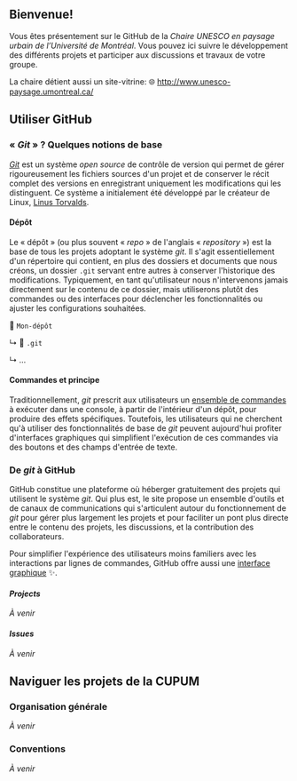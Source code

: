 ## Bienvenue!

Vous êtes présentement sur le GitHub de la _Chaire UNESCO en paysage urbain de l’Université de Montréal_. Vous pouvez ici suivre le développement des différents projets et participer aux discussions et travaux de votre groupe.

La chaire détient aussi un site-vitrine: :globe_with_meridians:  http://www.unesco-paysage.umontreal.ca/

## Utiliser GitHub

### «&nbsp;_Git_&nbsp;» ? Quelques notions de base

[_Git_](https://git-scm.com/) est un système _open source_ de contrôle de version qui permet de gérer rigoureusement les fichiers sources d'un projet et de conserver le récit complet des versions en enregistrant uniquement les modifications qui les distinguent.
Ce système a initialement été développé par le créateur de Linux, [Linus Torvalds](https://fr.wikipedia.org/wiki/Linus_Torvalds).

#### Dépôt

Le «&nbsp;dépôt&nbsp;» (ou plus souvent «&nbsp;_repo_&nbsp;» de l'anglais «&nbsp;_repository_&nbsp;») est la base de tous les projets adoptant le système _git_.
Il s'agit essentiellement d'un répertoire qui contient, en plus des dossiers et documents que nous créons, un dossier `.git` servant entre autres à conserver l'historique des modifications.
Typiquement, en tant qu'utilisateur nous n'intervenons jamais directement sur le contenu de ce dossier, mais utiliserons plutôt des commandes ou des interfaces pour déclencher les fonctionnalités ou ajuster les configurations souhaitées.

:file_folder: `Mon-dépôt`

  ↳ :file_folder: `.git`
  
  ↳ ...

#### Commandes et principe

Traditionnellement, _git_ prescrit aux utilisateurs un [ensemble de commandes](https://git-scm.com/docs) à exécuter dans une console, à partir de l'intérieur d'un dépôt, pour produire des effets spécifiques.
Toutefois, les utilisateurs qui ne cherchent qu'à utiliser des fonctionnalités de base de _git_ peuvent aujourd'hui profiter d'interfaces graphiques qui simplifient l'exécution de ces commandes via des boutons et des champs d'entrée de texte.

### De _git_ à GitHub

GitHub constitue une plateforme où héberger gratuitement des projets qui utilisent le système _git_.
Qui plus est, le site propose un ensemble d'outils et de canaux de communications qui s'articulent autour du fonctionnement de _git_
pour gérer plus largement les projets et pour faciliter un pont plus directe entre le contenu des projets, les discussions, et la contribution des collaborateurs.

Pour simplifier l'expérience des utilisateurs moins familiers avec les interactions par lignes de commandes,
GitHub offre aussi une [interface graphique](https://desktop.github.com/) :sparkles:.

#### _Projects_

_À venir_

#### _Issues_

_À venir_

## Naviguer les projets de la CUPUM

### Organisation générale

_À venir_

### Conventions

_À venir_
